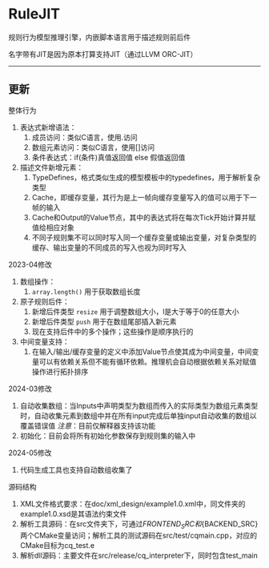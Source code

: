 # RuleJIT

规则行为模型推理引擎，内嵌脚本语言用于描述规则前后件

名字带有JIT是因为原本打算支持JIT（通过LLVM ORC-JIT）

---

## 更新

整体行为

1. 表达式新增语法：
    1. 成员访问：类似C语言，使用.访问
    2. 数组元素访问：类似C语言，使用[]访问
    3. 条件表达式：if(条件)真值返回值 else 假值返回值
2. 描述文件新增元素：
    1. TypeDefines，格式类似生成的模型模板中的typedefines，用于解析复杂类型
    2. Cache，即缓存变量，其行为是上一帧向缓存变量写入的值可以用于下一帧的输入
    3. Cache和Output的Value节点，其中的表达式将在每次Tick开始计算并赋值给相应对象
    4. 不同子规则集不可以同时写入同一个缓存变量或输出变量，对复杂类型的缓存、输出变量的不同成员的写入也视为同时写入

2023-04修改

1. 数组操作：
   1. `array.length()` 用于获取数组长度
2. 原子规则后件：
   1. 新增后件类型 `resize` 用于调整数组大小，l是大于等于0的任意大小
   2. 新增后件类型 `push` 用于在数组尾部插入新元素
   3. 现在支持后件中的多个操作；这些操作是顺序执行的
3. 中间变量支持：
   1. 在输入/输出/缓存变量的定义中添加Value节点使其成为中间变量，中间变量可以有依赖关系但不能有循环依赖。推理机会自动根据依赖关系对赋值操作进行拓扑排序

2024-03修改

1. 自动收集数组：当Inputs中声明类型为数组而传入的实际类型为数组元素类型时，自动收集元素到数组中并在所有input完成后单独input自动收集的数组以覆盖错误值
   *注意*：目前仅解释器支持该功能
2. 初始化：目前会将所有初始化参数保存到规则集的输入中

2024-05修改

1. 代码生成工具也支持自动数组收集了

源码结构

1. XML文件格式要求：在doc/xml_design/example1.0.xml中，同文件夹的example1.0.xsd是其语法约束文件
2. 解析工具源码：在src文件夹下，可通过${FRONTEND_SRC}和${BACKEND_SRC}两个CMake变量访问；解析工具的测试源码在src/test/cqmain.cpp，对应的CMake目标为cq_test.e
3. 解析dll源码：主要文件在src/release/cq_interpreter下，同时包含test_main
